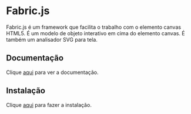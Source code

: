 # Fabric.js

Fabric.js é um framework que facilita o trabalho com o elemento canvas HTML5. É um modelo de objeto interativo em cima do elemento canvas. É também um analisador SVG para tela.

## Documentação

Clique [aqui](https://github.com/fabricjs/fabric.js) para ver a documentação.

## Instalação

Clique [aqui](https://www.npmjs.com/package/fabric) para fazer a instalação.
